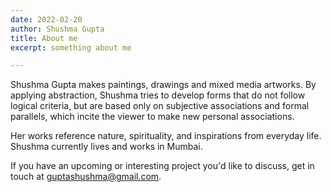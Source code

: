 ```yaml
---
date: 2022-02-20
author: Shushma Gupta
title: About me
excerpt: something about me

---
```


Shushma Gupta makes paintings, drawings and mixed media artworks.
By applying abstraction, Shushma tries to develop forms that do
not follow logical criteria, but are based only on subjective
associations and formal parallels, which incite the viewer to make
new personal associations.

Her works reference nature, spirituality, and inspirations from 
everyday life. Shushma currently lives and works in Mumbai.

If you have an upcoming or interesting project you'd like to
discuss, get in touch at
<a href="mailto: guptashushma@gmail.com">guptashushma@gmail.com</a>.
